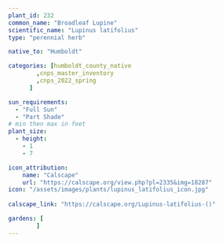 ```yaml
---
plant_id: 232 
common_name: "Broadleaf Lupine"
scientific_name: "Lupinus latifolius"
type: "perennial herb"

native_to: "Humboldt"

categories: [humboldt_county_native
        ,cnps_master_inventory
        ,cnps_2022_spring
      ]

sun_requirements:
  - "Full Sun"
  - "Part Shade"
# min then max in feet
plant_size:
  - height: 
    - 1 
    - 7

icon_attribution: 
    name: "Calscape"
    url: "https://calscape.org/view.php?pl=2335&img=18287"
icon: "/assets/images/plants/lupinus_latifolius_icon.jpg"
 
calscape_link: "https://calscape.org/Lupinus-latifolius-()"

gardens: [
        ]
---
```








